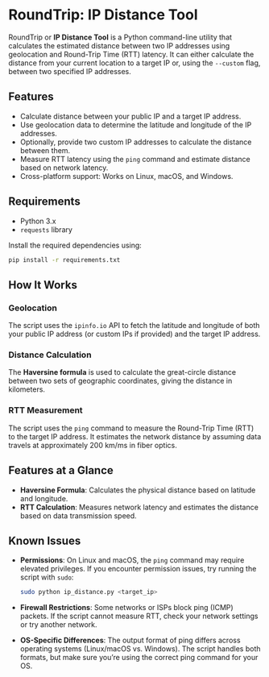 # RoundTrip: IP Distance Tool

RoundTrip or **IP Distance Tool** is a Python command-line utility that calculates the estimated distance between two IP addresses using geolocation and Round-Trip Time (RTT) latency. It can either calculate the distance from your current location to a target IP or, using the `--custom` flag, between two specified IP addresses.

## Features

- Calculate distance between your public IP and a target IP address.
- Use geolocation data to determine the latitude and longitude of the IP addresses.
- Optionally, provide two custom IP addresses to calculate the distance between them.
- Measure RTT latency using the `ping` command and estimate distance based on network latency.
- Cross-platform support: Works on Linux, macOS, and Windows.

## Requirements

- Python 3.x
- `requests` library

Install the required dependencies using:

```bash
pip install -r requirements.txt
```

## How It Works

### Geolocation
The script uses the `ipinfo.io` API to fetch the latitude and longitude of both your public IP address (or custom IPs if provided) and the target IP address.

### Distance Calculation
The **Haversine formula** is used to calculate the great-circle distance between two sets of geographic coordinates, giving the distance in kilometers.

### RTT Measurement
The script uses the `ping` command to measure the Round-Trip Time (RTT) to the target IP address. It estimates the network distance by assuming data travels at approximately 200 km/ms in fiber optics.

## Features at a Glance

- **Haversine Formula**: Calculates the physical distance based on latitude and longitude.
- **RTT Calculation**: Measures network latency and estimates the distance based on data transmission speed.

## Known Issues

- **Permissions**: On Linux and macOS, the `ping` command may require elevated privileges. If you encounter permission issues, try running the script with `sudo`:
  
  ```bash
  sudo python ip_distance.py <target_ip>
  ```

- **Firewall Restrictions**: Some networks or ISPs block ping (ICMP) packets. If the script cannot measure RTT, check your network settings or try another network.

- **OS-Specific Differences**: The output format of ping differs across operating systems (Linux/macOS vs. Windows). The script handles both formats, but make sure you’re using the correct ping command for your OS.
